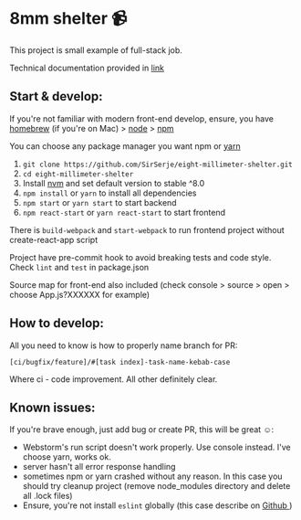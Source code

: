 # 8mm shelter 📹

This project is small example of full-stack job.

Technical documentation provided in [link](https://github.com/SirSerje/eight-millimeter-shelter/wiki/index)

## Start & develop:

If you're not familiar with modern front-end develop, ensure, you have 
[homebrew](https://brew.sh/) (if you're on Mac) > [node](https://nodejs.org/uk/download/package-manager/) > [npm](https://www.npmjs.com/get-npm)

You can choose any package manager you want npm or [yarn](https://yarnpkg.com/lang/en/docs/install/)

1. `git clone https://github.com/SirSerje/eight-millimeter-shelter.git`
2. `cd eight-millimeter-shelter`
3. Install [nvm](https://github.com/creationix/nvm) and set default version to stable ^8.0
4. `npm install` or `yarn` to install all dependencies
5. `npm start` or `yarn start` to start backend
6. `npm react-start` or `yarn react-start` to start frontend

There is `build-webpack` and `start-webpack` to run frontend project without create-react-app script

Project have pre-commit hook to avoid breaking tests and code style. Check `lint` and `test` in package.json

Source map for front-end also included (check console > source > open > choose App.js?XXXXXX for example)

## How to develop:

All you need to know is how to properly name branch for PR:

`[ci/bugfix/feature]/#[task index]-task-name-kebab-case`

Where ci - code improvement. All other definitely clear.

## Known issues:

If you're brave enough, just add bug or create PR, this will be great ☺️:

- Webstorm's run script doesn't work properly. Use console instead. I've choose yarn, works ok.
- server hasn't all error response handling
- sometimes npm or yarn crashed without any reason. In this case you should try cleanup project (remove node_modules directory and delete all .lock files)
- Ensure, you're not install `eslint` globally (this case describe on [Github
](https://github.com/eslint/eslint/issues/6732))
